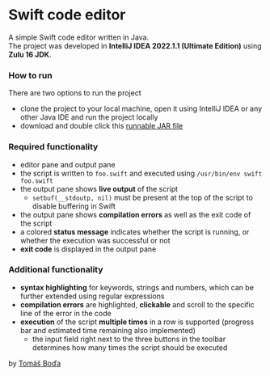 # Swift code editor

A simple Swift code editor written in Java.\
The project was developed in **IntelliJ IDEA 2022.1.1 (Ultimate Edition)** using **Zulu 16 JDK**.

### How to run
There are two options to run the project
- clone the project to your local machine, open it using IntelliJ IDEA or any other Java IDE and run the project locally
- download and double click this [runnable JAR file](./out/artifacts/SwiftCodeEditor_jar/SwiftCodeEditor.jar)


### Required functionality
- editor pane and output pane
- the script is written to `foo.swift` and executed using `/usr/bin/env swift foo.swift`
- the output pane shows **live output** of the script
  - `setbuf(__stdoutp, nil)` must be present at the top of the script to disable buffering in Swift
- the output pane shows **compilation errors** as well as the exit code of the script
- a colored **status message** indicates whether the script is running, or whether the execution was successful or not
- **exit code** is displayed in the output pane

### Additional functionality
- **syntax highlighting** for keywords, strings and numbers, which can be further extended using regular expressions
- **compilation errors** are highlighted, **clickable** and scroll to the specific line of the error in the code
- **execution** of the script **multiple times** in a row is supported (progress bar and estimated time remaining also implemented)
  - the input field right next to the three buttons in the toolbar determines how many times the script should be executed

by [Tomáš Boďa](https://github.com/TomasBoda)
